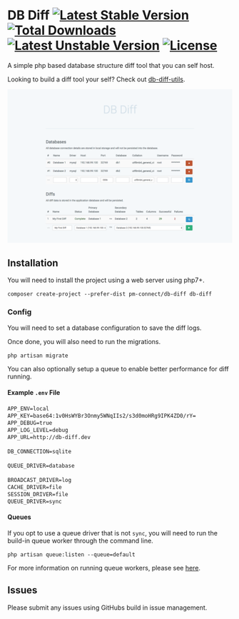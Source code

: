 # DB Diff [![Latest Stable Version](https://poser.pugx.org/pm-connect/db-diff/v/stable)](https://packagist.org/packages/pm-connect/db-diff) [![Total Downloads](https://poser.pugx.org/pm-connect/db-diff/downloads.svg)](https://packagist.org/packages/pm-connect/db-diff) [![Latest Unstable Version](https://poser.pugx.org/pm-connect/db-diff/v/unstable.svg)](https://packagist.org/packages/pm-connect/db-diff) [![License](https://poser.pugx.org/pm-connect/db-diff/license.svg)](https://packagist.org/packages/pm-connect/db-diff)

A simple php based database structure diff tool that you can self host.

Looking to build a diff tool your self? Check out [db-diff-utils](https://github.com/PM-Connect/db-diff-utils).

[![DB Diff](https://raw.githubusercontent.com/PM-Connect/db-diff/master/public/img/db-diff.png)](https://github.com/PM-Connect/db-diff)

## Installation

You will need to install the project using a web server using php7+.

```
composer create-project --prefer-dist pm-connect/db-diff db-diff
```

### Config

You will need to set a database configuration to save the diff logs.

Once done, you will also need to run the migrations.

```
php artisan migrate
```

You can also optionally setup a queue to enable better performance for diff running.

#### Example `.env` File

```
APP_ENV=local
APP_KEY=base64:1v0HsWYBr3Onmy5WNqIIs2/s3d0moHRg9IPK4ZD0/rY=
APP_DEBUG=true
APP_LOG_LEVEL=debug
APP_URL=http://db-diff.dev

DB_CONNECTION=sqlite

QUEUE_DRIVER=database

BROADCAST_DRIVER=log
CACHE_DRIVER=file
SESSION_DRIVER=file
QUEUE_DRIVER=sync
```

#### Queues

If you opt to use a queue driver that is not `sync`, you will need to run the build-in queue worker through the command line.

```
php artisan queue:listen --queue=default
```

For more information on running queue workers, please see [here](https://laravel.com/docs/5.3/queues#running-the-queue-worker).

## Issues

Please submit any issues using GitHubs build in issue management.
